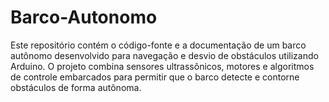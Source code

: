 # Barco-Autonomo
Este repositório contém o código-fonte e a documentação de um barco autônomo desenvolvido para navegação e desvio de obstáculos utilizando Arduino. O projeto combina sensores ultrassônicos, motores e algoritmos de controle embarcados para permitir que o barco detecte e contorne obstáculos de forma autônoma.
